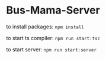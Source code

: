 # Bus-Mama-Server

to install packages:
```npm install```

to start ts compiler:
```npm run start:tsc```

to start server:
```npm run start:server```
